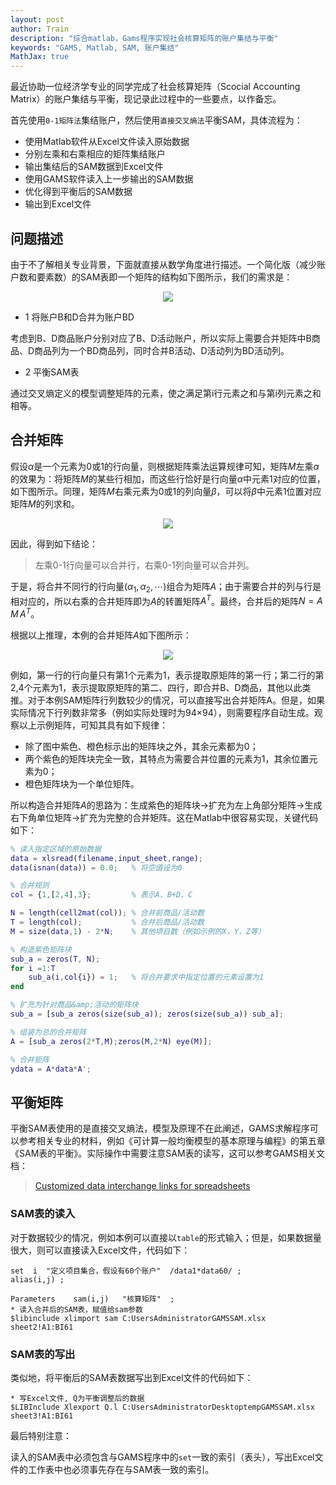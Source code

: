 ```yaml
---
layout: post
author: Train
description: "综合matlab，Gams程序实现社会核算矩阵的账户集结与平衡"
keywords: "GAMS, Matlab, SAM, 账户集结"
MathJax: true
---
```


最近协助一位经济学专业的同学完成了社会核算矩阵（Scocial Accounting Matrix）的账户集结与平衡，现记录此过程中的一些要点，以作备忘。

首先使用`0-1矩阵法`集结账户，然后使用`直接交叉熵法`平衡SAM，具体流程为：

* 使用Matlab软件从Excel文件读入原始数据
* 分别左乘和右乘相应的矩阵集结账户
* 输出集结后的SAM数据到Excel文件
* 使用GAMS软件读入上一步输出的SAM数据
* 优化得到平衡后的SAM数据
* 输出到Excel文件

## 问题描述

由于不了解相关专业背景，下面就直接从数学角度进行描述。一个简化版（减少账户数和要素数）的SAM表即一个矩阵的结构如下图所示，我们的需求是：

<div align='center'><img src="{{ "/images/2015-11-04_01.png" | prepend: site.baseurl }}"></div>

* 1 将账户B和D合并为账户BD

考虑到B、D商品账户分别对应了B、D活动账户，所以实际上需要合并矩阵中B商品、D商品列为一个BD商品列，同时合并B活动、D活动列为BD活动列。

* 2 平衡SAM表

通过交叉熵定义的模型调整矩阵的元素，使之满足第i行元素之和与第i列元素之和相等。

## 合并矩阵

假设$\alpha$是一个元素为0或1的行向量，则根据矩阵乘法运算规律可知，矩阵$M$左乘$\alpha$的效果为：将矩阵$M$的某些行相加，而这些行恰好是行向量$\alpha$中元素1对应的位置，如下图所示。同理，矩阵$M$右乘元素为0或1的列向量$\beta$，可以将$\beta$中元素1位置对应矩阵$M$的列求和。

<div align='center'><img src="{{ "/images/2015-11-04_02.png" | prepend: site.baseurl }}"></div>

因此，得到如下结论：

> 左乘0-1行向量可以合并行，右乘0-1列向量可以合并列。

于是，将合并不同行的行向量$(\alpha_1, \alpha_2, \cdots)$组合为矩阵$A$；由于需要合并的列与行是相对应的，所以右乘的合并矩阵即为$A$的转置矩阵$A^T$。最终，合并后的矩阵$N=A\,M\,A^T$。

根据以上推理，本例的合并矩阵$A$如下图所示：

<div align='center'><img src="{{ "/images/2015-11-04_03.png" | prepend: site.baseurl }}"></div>

例如，第一行的行向量只有第1个元素为1，表示提取原矩阵的第一行；第二行的第2,4个元素为1，表示提取原矩阵的第二、四行，即合并B、D商品，其他以此类推。对于本例SAM矩阵行列数较少的情况，可以直接写出合并矩阵A。但是，如果实际情况下行列数非常多（例如实际处理时为94×94），则需要程序自动生成。观察以上示例矩阵，可知其具有如下规律：

* 除了图中紫色、橙色标示出的矩阵块之外，其余元素都为0；
* 两个紫色的矩阵块完全一致，其特点为需要合并位置的元素为1，其余位置元素为0；
* 橙色矩阵块为一个单位矩阵。

所以构造合并矩阵$A$的思路为：生成紫色的矩阵块→扩充为左上角部分矩阵→生成右下角单位矩阵→扩充为完整的合并矩阵。这在Matlab中很容易实现，关键代码如下：

``` matlab
% 读入指定区域的原始数据
data = xlsread(filename,input_sheet,range);
data(isnan(data)) = 0.0;   % 将空值设为0

% 合并规则
col = {1,[2,4],3};         % 表示A、B+D、C

N = length(cell2mat(col)); % 合并前商品/活动数
T = length(col);           % 合并后商品/活动数
M = size(data,1) - 2*N;    % 其他项目数（例如示例的X，Y，Z等）

% 构造紫色矩阵块
sub_a = zeros(T, N);
for i =1:T
    sub_a(i,col{i}) = 1;   % 将合并要求中指定位置的元素设置为1
end

% 扩充为针对商品&amp;活动的矩阵块
sub_a = [sub_a zeros(size(sub_a)); zeros(size(sub_a)) sub_a];

% 组装为总的合并矩阵
A = [sub_a zeros(2*T,M);zeros(M,2*N) eye(M)];

% 合并矩阵
ydata = A*data*A';
```

## 平衡矩阵

平衡SAM表使用的是直接交叉熵法，模型及原理不在此阐述，GAMS求解程序可以参考相关专业的材料，例如《可计算一般均衡模型的基本原理与编程》的第五章《SAM表的平衡》。实际操作中需要注意SAM表的读写，这可以参考GAMS相关文档：

> [Customized data interchange links for spreadsheets](http://www.gams.com/help/index.jsp?topic=%2Fgams.doc%2Fuserguides%2Fmccarl%2Findex.html)

### SAM表的读入

对于数据较少的情况，例如本例可以直接以`table`的形式输入；但是，如果数据量很大，则可以直接读入Excel文件，代码如下：

``` gams
set  i  "定义项目集合，假设有60个账户"  /data1*data60/ ;
alias(i,j) ;

Parameters    sam(i,j)   "核算矩阵"  ;
* 读入合并后的SAM表，赋值给sam参数
$libinclude xlimport sam C:UsersAdministratorGAMSSAM.xlsx sheet2!A1:BI61
```

### SAM表的写出

类似地，将平衡后的SAM表数据写出到Excel文件的代码如下：

``` gams
* 写Excel文件, Q为平衡调整后的数据
$LIBInclude Xlexport Q.l C:UsersAdministratorDesktoptempGAMSSAM.xlsx sheet3!A1:BI61
```

最后特别注意：

读入的SAM表中必须包含与GAMS程序中的`set`一致的索引（表头），写出Excel文件的工作表中也必须事先存在与SAM表一致的索引。